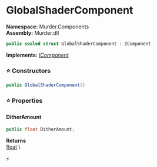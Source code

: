 # GlobalShaderComponent

**Namespace:** Murder.Components \
**Assembly:** Murder.dll

```csharp
public sealed struct GlobalShaderComponent : IComponent
```

**Implements:** _[IComponent](../..//Bang/Components/IComponent.html)_

### ⭐ Constructors
```csharp
public GlobalShaderComponent()
```

### ⭐ Properties
#### DitherAmount
```csharp
public float DitherAmount;
```

**Returns** \
[float](https://learn.microsoft.com/en-us/dotnet/api/System.Single?view=net-7.0) \


⚡